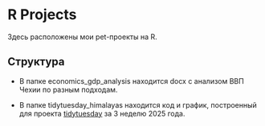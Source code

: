 # R Projects 

Здесь расположены мои pet-проекты на R.

## Структура

- В папке economics_gdp_analysis находится docx с анализом ВВП Чехии по разным подходам. 

- В папке tidytuesday_himalayas находится код и график, построенный для проекта 
[tidytuesday](https://github.com/rfordatascience/tidytuesday) за 3 неделю 2025 года.
